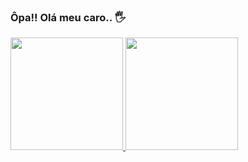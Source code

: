 ### Ôpa!! Olá meu caro.. 🖐️

 <div>
  <a href="https://github.com/DevThiagoOliveira">
  <img height="180em" src="https://github-readme-stats.vercel.app/api?username=DevThiagoOliveira&show_icons=true&theme=highcontrast&include_all_commits=true&count_private=true">
  <img height="180em" src="https://github-readme-stats.vercel.app/api/top-langs/?username=DevThiagoOliveira&layout=compact&langs_count=7&theme=highcontrast">
</div>
<!-- 
##
 
   ![Snake animation](https://github.com/DevThiagoOliveira/DevThiagoOliveira/blob/output/github-contribution-grid-snake.svg) -->
</div>
